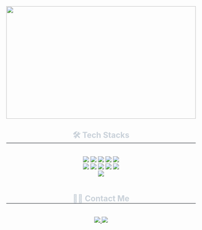 <a href="https://www.gitanimals.org/en_US?utm_medium=image&utm_source=seoyunch&utm_content=farm">
<img
  src="https://render.gitanimals.org/farms/seoyunch"
  width=100%
  height="300"
/>
</a>
<div align="center">

  <h2 style="border-bottom: 1px solid #21262d; color: #c9d1d9;">🛠️ Tech Stacks</h2>
  <br>

  <div align="center">
    <img src="https://img.shields.io/badge/C-A8B9CC?style=flat&logo=C&logoColor=white">
    <img src="https://img.shields.io/badge/Github-181717?style=flat&logo=Github&logoColor=white">
    <img src="https://img.shields.io/badge/Figma-F24E1E?style=flat&logo=Figma&logoColor=white">
    <img src="https://img.shields.io/badge/Java-007396?style=flat&logo=Java&logoColor=white">
    <img src="https://img.shields.io/badge/MySQL-4479A1?style=flat&logo=MySQL&logoColor=white">
    <br>
    <img src="https://img.shields.io/badge/MongoDB-47A248?style=flat&logo=MongoDB&logoColor=white">
    <img src="https://img.shields.io/badge/Notion-000000?style=flat&logo=Notion&logoColor=white">
    <img src="https://img.shields.io/badge/Python-3776AB?style=flat&logo=Python&logoColor=white">
    <img src="https://img.shields.io/badge/Spring Boot-6DB33F?style=flat&logo=Spring Boot&logoColor=white">
    <img src="https://img.shields.io/badge/Discord-5865F2?style=flat&logo=Discord&logoColor=white">
    <br>
    <img src="https://img.shields.io/badge/Android-3DDC84?style=flat&logo=Android&logoColor=white">
  </div>

  <br>

  <h2 style="border-bottom: 1px solid #21262d; color: #c9d1d9;">🧑‍💻 Contact Me</h2>
  <br>

  <div align="center">
    <a href="https://www.instagram.com/sbdjtlhc">
      <img src="https://img.shields.io/badge/Instagram-E4405F?style=flat&logo=Instagram&logoColor=white">
    </a>
    <a href="mailto:djfkeh12@gmail.com">
      <img src="https://img.shields.io/badge/Gmail-EA4335?style=flat&logo=Gmail&logoColor=white">
    </a>
  </div>

</div>
